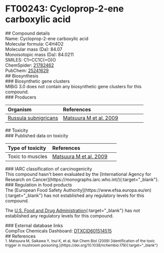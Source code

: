 
# FT00243: Cycloprop-2-ene carboxylic acid
<div class="molecule_image" style="float:left">
<img data-smiles= O=C(O)C1C=C1 data-smiles-options="{ 'width': 350, 'height': 350 }" />
</div>
## Compound details
<div style="overflow:hidden">
Name: Cycloprop-2-ene carboxylic acid<br>
Molecular formula: C4H4O2<br>
Molecular mass (Da): 84.07<br>
Monoisotopic mass (Da): 84.0211<br>
<div class="break_all">
SMILES: C1=CC1C(=O)O<br>
</div>
        ChemSpider: <a href=https://www.chemspider.com/Chemical-Structure.21782462.html target="_blank">21782462</a><br>
        PubChem: <a href=https://pubchem.ncbi.nlm.nih.gov/compound/25241629 target="_blank">25241629</a><br>
</div>

<div markdown="block" class="section">
## Biosynthesis
<div markdown="block" class="subsection">
### Biosynthetic gene clusters
<div markdown="block" class="indented_block">
MIBiG 3.0 does not contain any biosynthetic gene clusters for this compound.
</div>
</div>

<div markdown="block" class="subsection">
### Producers
<table>
<thead>
<tr>
<th style="text-align: left;" role="columnheader" width="40%" data-sort-default>Organism</th>
<th style="text-align: left;" role="columnheader" width="60%">References</th>
</tr>
</thead>
        <tr>
        <td style="text-align: left;"><a href="https://www.ncbi.nlm.nih.gov/Taxonomy/Browser/wwwtax.cgi?mode=Info&id=258989" target="_blank">Russula subnigricans</a></td>
        <td style="text-align: left;"><a href="#REF00440">Matsuura M et al. 2009</a></td>
        </tr>
</table>
</div>
</div>

<div markdown="block" class="section">
## Toxicity
<div markdown="block" class="subsection">
### Published data on toxicity
<table>
<thead>
<tr>
<th style="text-align: left;" role="columnheader" width="40%" data-sort-default>Type of toxicity</th>
<th style="text-align: left;" role="columnheader" width="60%">References</th>
</tr>
</thead>
<tbody>
<tr>
<td style="text-align: left;">Toxic to muscles</td>
<td style="text-align: left;"><a href="#REF00440">Matsuura M et al. 2009</a></td>
</tr>
</tbody>
</table>
</div>

<div markdown="block" class="subsection">
### IARC classification of carcinogenicity
<div markdown="block" class="indented_block">
This compound hasn't been evaluated by the [International Agency for Research on Cancer](https://monographs.iarc.who.int/){:target="_blank"}.<br>
</div>
</div>

<div markdown="block" class="subsection">
### Regulation in food products
<div markdown="block" class="indented_block">
The [European Food Safety Authority](https://www.efsa.europa.eu/en){:target="_blank"} has not established any regulatory levels for this compound. <br>

The [U.S. Food and Drug Administration](https://www.fda.gov/){:target="_blank"} has not established any regulatory levels for this compound. <br>

</div>
</div>

<div markdown="block" class="subsection">
### External database links
<div markdown="block" class="indented_block">
CompTox Chemicals Dashboard: <a href=https://comptox.epa.gov/dashboard/chemical/details/DTXCID601514515 target="_blank">DTXCID601514515</a><br>
</div>
</div>
</div>

<div markdown="block" class="section">
## References
<div markdown="block" style="font-size: smaller;">
<span id=REF00440>
1. Matsuura M, Saikawa Y, Inui K, et al, Nat Chem Biol (2009) [Identification of the toxic trigger in mushroom poisoning.](https://doi.org/10.1038/nchembio.179){:target="_blank"}<br>
</span>

</div>
</div>

<script type="text/javascript" src="https://unpkg.com/smiles-drawer@2.0.1/dist/smiles-drawer.min.js"></script>
<script>
    SmiDrawer.apply();
</script>
